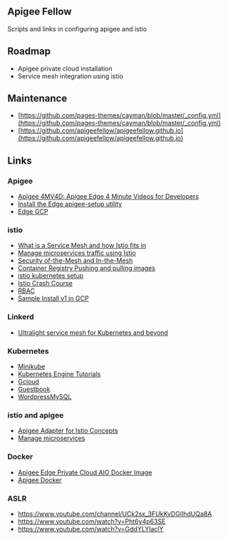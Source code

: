 ## Apigee Fellow

Scripts and links in configuring apigee and istio

## Roadmap

* Apigee private cloud installation
* Service mesh integration using istio

## Maintenance

* [https://github.com/pages-themes/cayman/blob/master/_config.yml](https://github.com/pages-themes/cayman/blob/master/_config.yml)
* [https://github.com/apigeefellow/apigeefellow.github.io](https://github.com/apigeefellow/apigeefellow.github.io)

## Links

### Apigee

* [Apigee 4MV4D: Apigee Edge 4 Minute Videos for Developers](https://www.youtube.com/playlist?list=PLIXjuPlujxxxe3iTmLtgfIBgpMo7iD7fk)
* [Install the Edge apigee-setup utility](https://docs.apigee.com/private-cloud/v4.18.05/install-edge-apigee-setup-utility)
* [Edge GCP](https://github.com/apigee/edge-gcp)

### istio

* [What is a Service Mesh and how Istio fits in](https://developer.ibm.com/code/2017/07/21/service-mesh-architecture-and-istio/)
* [Manage microservices traffic using Istio](https://developer.ibm.com/patterns/manage-microservices-traffic-using-istio/)
* [Security of-the-Mesh and In-the-Mesh](https://www.alcide.io/service-mesh-security/)
* [Container Registry Pushing and pulling images](https://cloud.google.com/container-registry/docs/pushing-and-pulling?hl=en_US&_ga=2.26431101.-1105478373.1555578505)
* [istio kubernetes setup](https://cloud.google.com/kubernetes-engine/docs/tutorials/installing-istio)
* [Istio Crash Course](https://medium.com/namely-labs/a-crash-course-for-running-istio-1c6125930715)
* [RBAC](https://cloud.google.com/kubernetes-engine/docs/how-to/role-based-access-control)
* [Sample Install v1 in GCP](https://github.com/apigeefellow/apigeefellow.info/raw/master/docs/istio-manual-install-note-v1.pdf)

### Linkerd

* [Ultralight service mesh for Kubernetes and beyond](https://linkerd.io/)

### Kubernetes

* [Minikube](https://kubernetes.io/docs/setup/minikube/)
* [Kubernetes Engine Tutorials](https://cloud.google.com/kubernetes-engine/docs/tutorials/)
* [Gcloud](https://cloud.google.com/sdk/docs/)
* [Guestbook](https://kubernetes.io/docs/tutorials/stateless-application/guestbook/)
* [WordpressMySQL](https://kubernetes.io/docs/tutorials/stateful-application/mysql-wordpress-persistent-volume/)

### istio and apigee

* [Apigee Adapter for Istio Concepts](https://docs.apigee.com/api-platform/istio-adapter/concepts)
* [Manage microservices](https://cloud.google.com/apigee/manage-microservices/?utm_referrer=https://cloud.google.com/blog/products/api-management/introducing-apigee-api-management-for-istio)

### Docker

* [Apigee Edge Private Cloud AIO Docker Image](https://community.apigee.com/articles/42562/apigee-edge-private-cloud-aio-docker-image.html)
* [Apigee Docker](https://docker.apigee.net/apigee-edge-aio)

### ASLR 

* https://www.youtube.com/channel/UCk2sx_3FUkKvDGlIhdUQa8A
* https://www.youtube.com/watch?v=Pht6y4p63SE
* https://www.youtube.com/watch?v=GddYLYlaclY
